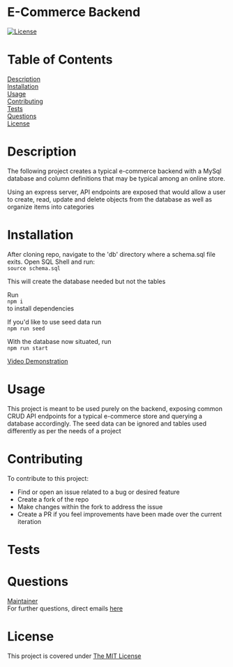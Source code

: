 # E-Commerce Backend
[![License](https://img.shields.io/badge/License-MIT-yellow.svg)](https://opensource.org/licenses/MIT)

# Table of Contents
[Description](#description)  
[Installation](#installation)  
[Usage](#usage)  
[Contributing](#contributing)  
[Tests](#tests)  
[Questions](#questions)  
[License](#license)  

# Description
The following project creates a typical e-commerce backend with a MySql database and column definitions that may be typical among an online store.

Using an express server, API endpoints are exposed that would allow a user to create, read, update and delete objects from the database as well
as organize items into categories



# Installation
After cloning repo, navigate to the 'db' directory where a schema.sql file exits. Open SQL Shell and run:  
```source schema.sql```  

This will create the database needed but not the tables  

Run  
```npm i```  
to install dependencies  

If you'd like to use seed data run  
```npm run seed```

With the database now situated, run  
```npm run start```

[Video Demonstration](https://drive.google.com/file/d/1w35zDfzOJdwZuGv2Eh_LA-wtMkGVDA50/view?usp=sharing)


# Usage
This project is meant to be used purely on the backend, exposing common CRUD API endpoints for a
typical e-commerce store and querying a database accordingly. The seed data can be ignored and tables
used differently as per the needs of a project


# Contributing
To contribute to this project:

- Find or open an issue related to a bug or desired feature
- Create a fork of the repo
- Make changes within the fork to address the issue
- Create a PR if you feel improvements have been made over the current iteration


# Tests


# Questions

[Maintainer](https://github.com/iatenine)  
For further questions, direct emails [here](mailto:FullJackDevelopment@gmail.com)

# License
  This project is covered under [The MIT License](https://opensource.org/licenses/MIT)
